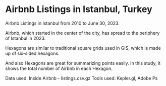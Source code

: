 # Airbnb Listings in Istanbul, Turkey

Airbnb Listings in Istanbul from 2010 to June 30, 2023.

Airbnb, which started in the center of the city, has spread to the periphery of Istanbul in 2023.

Hexagons are similar to traditional square grids used in GIS, which is made up of six-sided hexagons. 

And also Hexagons are great for summarizing points easily. In this study, it shows the total number of Airbnb in each Hexagon.

Data used: Inside Airbnb - listings.csv.gz
Tools used: Kepler.gl, Adobe Ps
